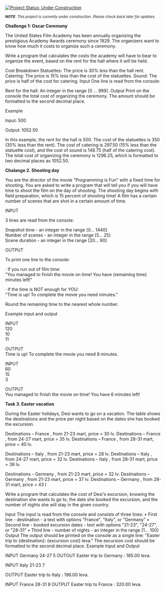 
[![Project Status: Under Construction](https://img.shields.io/badge/Project%20Status-Under%20Construction-yellow)](https://github.com/YavorMarkov/Python_Challanges_and_Solutions)


<i><sub>**NOTE**: This project is currently under construction. Please check back later for updates.</i></sub>



**Challenge 1: Oscar Ceremony**

The United States Film Academy has been annually organizing the prestigious Academy Awards ceremony since 1929. The organizers want to know how much it costs to organize such a ceremony.

Write a program that calculates the costs the academy will have to bear to organize the event, based on the rent for the hall where it will be held.

Cost Breakdown
Statuettes: The price is 30% less than the hall rent.
Catering: The price is 15% less than the cost of the statuettes.
Sound: The price is half of the cost for catering.
Input
One line is read from the console:

Rent for the hall: An integer in the range [0 ... 999].
Output
Print on the console the total cost of organizing the ceremony. The amount should be formatted to the second decimal place.

Example

Input:
500

Output:
1052.50

In this example, the rent for the hall is 500. The cost of the statuettes is 350 (30% less than the rent). The cost of catering is 297.50 (15% less than the statuette cost), and the cost of sound is 148.75 (half of the catering cost). The total cost of organizing the ceremony is 1296.25, which is formatted to two decimal places as 1052.50.



**Chalange 2. Shooting day**

You are the director of the movie "Programming is Fun" with a fixed time for shooting. You are asked to write a program that will tell you if you will have time to shoot the film on the day of shooting. The shooting day begins with field preparation, which is 15 percent of shooting time! A film has a certain number of scenes that are shot in a certain amount of time.

INPUT

3 lines are read from the console:

Snapshot time - an integer in the range [0… 1440]<br>
Number of scenes - an integer in the range [5… 25]<br>
Scene duration - an integer in the range [20… 90]

OUTPUT

To print one line to the console:

· If you run out of film time:<br>
"You managed to finish the movie on time! You have {remaining time} minutes left!"

· If the time is NOT enough for YOU:<br>
"Time is up! To complete the movie you need minutes."

Round the remaining time to the nearest whole number.

Example input and output

INPUT<br>
120<br>
10<br>
11<br>

OUTPUT<br>
Time is up! To complete the movie you need 8 minutes.<br>

INPUT<br>
60<br>
15<br>
3<br>


OUTPUT<br>
You managed to finish the movie on time! You have 6 minutes left!

**Task 3. Easter vacation**

During the Easter holidays, Desi wants to go on a vacation. The table shows the destinations and the price per night based on the dates she has booked the excursion.

Destinations – France , from 21-23 mart, price = 30 lv.
Destinations – France , from 24-27 mart, price = 35 lv.
Destinations – France , from 28-31 mart, price = 40 lv.

Destinations – Italy , from 21-23 mart, price = 28 lv.
Destinations – Italy , from 24-27 mart, price = 32 lv.
Destinations – Italy , from 28-31 mart, price = 39 lv.

Destinations – Germany , from 21-23 mart, price = 32 lv.
Destinations – Germany , from 21-23 mart, price = 37 lv.
Destinations – Germany , from 28-31 mart, price = 43 l

Write a program that calculates the cost of Desi's excursion, knowing the destination she wants to go to, the date she booked the excursion, and the number of nights she will stay in the given country.

Input
The input is read from the console and consists of three lines:
• First line - destination - a text with options "France", "Italy", or "Germany"
• Second line - booked excursion dates - text with options "21-23", "24-27", or "28-31"
• Third line - number of nights - an integer in the range [1… 100]
Output
The output should be printed on the console as a single line:
"Easter trip to {destination}: {excursion cost} leva."
The excursion cost should be formatted to the second decimal place.
Example Input and Output

INPUT
Germany
24-27
5
OUTOUT
Easter trip to Germany : 185.00 leva.

INPUT
Italy
21-23
7

OUTPUT
Easter trip to Italy : 196.00 leva.

INPUT
France
28-31
8
OUTPUT
Easter trip to France : 320.00 leva.


